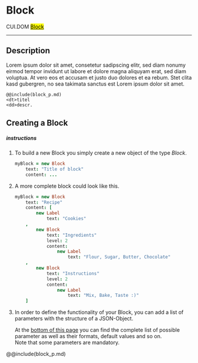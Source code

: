 # Block
<span class="inheritance">CUI.DOM
<a href="#Documentation/elements/block"><mark>Block</mark></a>
</span>
***

## Description
Lorem ipsum dolor sit amet, consetetur sadipscing elitr, sed diam nonumy eirmod tempor invidunt ut labore et dolore magna aliquyam erat, sed diam voluptua. At vero eos et accusam et justo duo dolores et ea rebum. Stet clita kasd gubergren, no sea takimata sanctus est Lorem ipsum dolor sit amet.

```div-hallo
@@include(block_p.md)
<dt>titel
<dd>descr.
```

## Creating a Block

##### instructions

1. 
	To build a new Block you simply create a new object of the type *Block*.
	```coffeescript
	myBlock = new Block
		text: "Title of block"
		content: ...
	```
2. 
	A more complete block could look like this.
	```coffeescript
	myBlock = new Block
		text: "Recipe"
		content: [
			new Label
				text: "Cookies"
		,
			new Block
				text: "Ingredients"
				level: 2
				content:
					new Label
						text: "Flour, Sugar, Butter, Chocolate"
		,
			new Block
				text: "Instructions"
				level: 2
				content:
					new Label
						text: "Mix, Bake, Taste :)"
		]
	```
3. 
	In order to define the functionality of your Block, you can add a list of parameters with the structure of a JSON-Object.
 
 	At the <a href="#parameter">bottom of this page</a> you can find the complete list of possible parameter as well as their formats, default values and so on. <br />
 	Note that some parameters are mandatory.
 
 
 @@include(block_p.md)